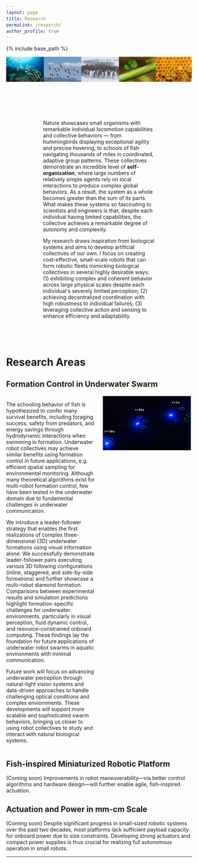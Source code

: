 ```yaml
---
layout: page
title: Research
permalink: /research/
author_profile: true
---
```



{% include base_path %}

![Alt text](/images/Di-research-0.jpg)

<div style="margin: 100px;">

Nature showcases small organisms with remarkable individual locomotion capabilities and collective behaviors — from hummingbirds displaying exceptional agility and precise hovering, to schools of fish navigating thousands of miles in coordinated, adaptive group patterns.
These collectives demonstrate an incredible level of **self-organization**, where large numbers of relatively simple agents rely on local interactions to produce complex global behaviors. As a result, the system as a whole becomes greater than the sum of its parts. What makes these systems so fascinating to scientists and engineers is that, despite each individual having limited capabilities, the collective achieves a remarkable degree of autonomy and complexity.

My research draws inspiration from biological systems and aims to develop artificial collectives of our own. I focus on creating cost-effective, small-scale robots that can form robotic fleets mimicking biological collectives in several highly desirable ways:
(1) exhibiting complex and coherent behavior across large physical scales despite each individual's severely limited perception;
(2) achieving decentralized coordination with high robustness to individual failures;
(3) leveraging collective action and sensing to enhance efficiency and adaptability.

</div>


# Research Areas

## Formation Control in Underwater Swarm 
<!-- ![Alt text](/images/Di_research_summary.png) -->
<div style="display: flex; align-items: flex-start; gap: 20px; margin: 20px 0;">
    <div style="flex: 1;">
        <p>
        The schooling behavior of fish is hypothesized to confer many survival benefits, including foraging success, safety from predators, and energy savings through hydrodynamic interactions when swimming in formation. Underwater robot collectives may achieve similar benefits using formation control in future applications, e.g. efficient spatial sampling for environmental monitoring. Although many theoretical algorithms exist for multi-robot formation control, few have been tested in the underwater domain due to fundamental challenges in underwater communication. 
        </p>
        <p>
        We introduce a leader-follower strategy that enables the first realizations of complex three-dimensional (3D) underwater formations using visual information alone. We successfully demonstrate leader-follower pairs executing various 3D following configurations (inline, staggered, and side-by-side formations) and further showcase a multi-robot diamond formation. Comparisons between experimental results and simulation predictions highlight formation-specific challenges for underwater environments, particularly in visual perception, fluid dynamic control, and resource-constrained onboard computing. These findings lay the foundation for future applications of underwater robot swarms in aquatic environments with minimal communication.
        </p>
        <p>
        Future work will focus on advancing underwater perception through natural-light vision systems and data-driven approaches to handle challenging optical conditions and complex enviornments. These developments will support more scalable and sophisticated swarm behaviors, bringing us closer to using robot collectives to study and interact with natural biological systems.
        </p>
    </div>
    <div style="flex: 1; text-align: center;">
        <img src="/images/Di-research-1.jpg" alt="Research Image" style="width: 100%; max-width: 400px;">
        <br>
        <!-- <video width="100%" controls>
            <source src="/videos/Di-research-video.mp4" type="video/mp4">
            Your browser does not support the video tag.
        </video> -->
    </div>
</div>


## Fish-inspired Miniaturized Robotic Platform

(Coming soon) Improvements in robot maneuverability—via better control algorithms and hardware design—will further enable agile, fish-inspired actuation.


<!-- ### Key Research Components:
- Swarm coordination algorithms for underwater environments
- Miniaturized underwater vehicles 
- Bio-inspired design principles -->



## Actuation and Power in mm-cm Scale

(Coming soon) Despite significant progress in small-sized robotic
systems over the past two decades, most platforms
lack sufficient payload capacity for onboard power
due to size constraints. Developing strong actuators
and compact power supplies is thus crucial for realizing
full autonomous operation in small robots.
 <!-- While
individual miniature robots have limited payload and
computing capacity, exploring swarm strategies can
potentially overcome these limitations and unlock
new capabilities. -->

<!-- ### Key Areas:
- Micro-actuators 
- Miniaturized power system
- Advanced manufacturing techniques
- Integration methodologies

### Active Development:
- MEMS-based actuators
- Smart material applications
- Micro-scale power systems
- Compact sensing solutions -->

---
<!-- 
*Research collaborations and funding opportunities are welcome. Please contact for more information.* -->